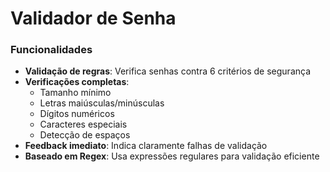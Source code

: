 # Validador de Senha

### Funcionalidades
- **Validação de regras**: Verifica senhas contra 6 critérios de segurança
- **Verificações completas**:
  - Tamanho mínimo
  - Letras maiúsculas/minúsculas
  - Dígitos numéricos
  - Caracteres especiais
  - Detecção de espaços
- **Feedback imediato**: Indica claramente falhas de validação
- **Baseado em Regex**: Usa expressões regulares para validação eficiente

